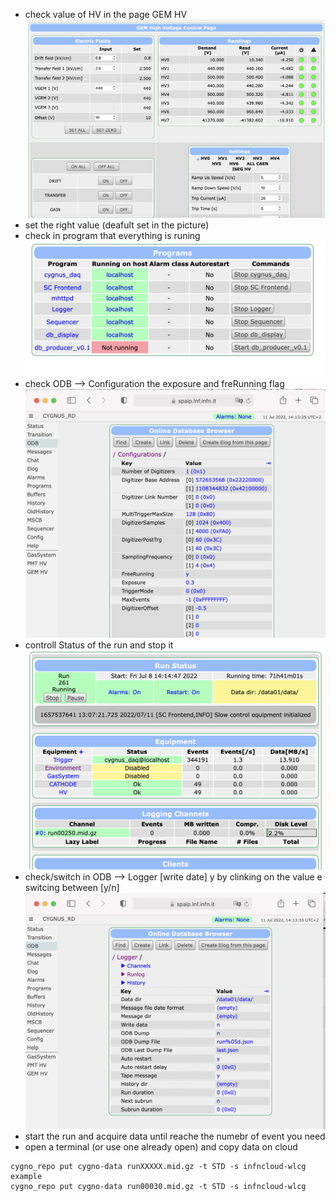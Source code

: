 * check value of HV in the page GEM HV
![GEM](https://github.com/CYGNUS-RD/middleware/blob/master/daq/gem.png)
* set the right value (deafult set in the picture)
* check in program that everything is runing
![PROGRAM](https://github.com/CYGNUS-RD/middleware/blob/master/daq/program.png)
* check ODB --> Configuration the exposure and freRunning flag
![GEM](https://github.com/CYGNUS-RD/middleware/blob/master/daq/config.png)
* controll Status of the run and stop it
![RUN](https://github.com/CYGNUS-RD/middleware/blob/master/daq/run.png)
* check/switch in ODB --> Logger [write date] y by clinking on the value e switcing between [y/n]
![RUN](https://github.com/CYGNUS-RD/middleware/blob/master/daq/logger.png)
* start the run and acquire data until reache the numebr of event you need
* open a terminal (or use one already open) and copy data on cloud
```
cygno_repo put cygno-data runXXXXX.mid.gz -t STD -s infncloud-wlcg
example
cygno_repo put cygno-data run00030.mid.gz -t STD -s infncloud-wlcg
```
